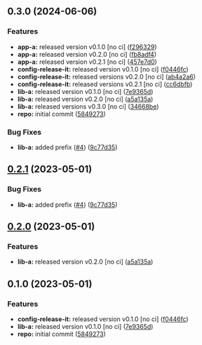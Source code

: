 

## 0.3.0 (2024-06-06)


### Features

* **app-a:** released version v0.1.0 [no ci] ([f296329](https://github.com/davidobodo/monorepo-semantic-releases/commit/f29632949e3ebcd7f956ab1fc526d3099e089913))
* **app-a:** released version v0.2.0 [no ci] ([fb8adf4](https://github.com/davidobodo/monorepo-semantic-releases/commit/fb8adf48ae19de5c4444be750cf2210ccf891388))
* **app-a:** released version v0.2.1 [no ci] ([457e7d0](https://github.com/davidobodo/monorepo-semantic-releases/commit/457e7d0b34fae84ed6a0e2dc9ee1abde32be8383))
* **config-release-it:** released version v0.1.0 [no ci] ([f0446fc](https://github.com/davidobodo/monorepo-semantic-releases/commit/f0446fc59c62a71c8d9847d38f6de84f001540ad))
* **config-release-it:** released versions v0.2.0 [no ci] ([ab4a2a6](https://github.com/davidobodo/monorepo-semantic-releases/commit/ab4a2a6db0256a590657142276e972748f244d7f))
* **config-release-it:** released versions v0.2.1 [no ci] ([cc6dbfb](https://github.com/davidobodo/monorepo-semantic-releases/commit/cc6dbfbefab1bd466f739e1b7a53f6943c4f3bf1))
* **lib-a:** released version v0.1.0 [no ci] ([7e9365d](https://github.com/davidobodo/monorepo-semantic-releases/commit/7e9365d3f642fcbcbb415a6bafdd2711d6084d4d))
* **lib-a:** released version v0.2.0 [no ci] ([a5a135a](https://github.com/davidobodo/monorepo-semantic-releases/commit/a5a135a0f5e94593402c29788fe683c76f3c7c86))
* **lib-a:** released versions v0.3.0 [no ci] ([34668be](https://github.com/davidobodo/monorepo-semantic-releases/commit/34668bec3526af837e4ff55f7b1582a422b8d2db))
* **repo:** initial commit ([5849273](https://github.com/davidobodo/monorepo-semantic-releases/commit/58492737f01fe3a2fd98e0b2b3c0646e6850a8db))


### Bug Fixes

* **lib-a:** added prefix ([#4](https://github.com/davidobodo/monorepo-semantic-releases/issues/4)) ([9c77d35](https://github.com/davidobodo/monorepo-semantic-releases/commit/9c77d3553e3c08442f210d4dd337737fee6907d2))

## [0.2.1](https://github.com/b12k/monorepo-semantic-releases/compare/@mono/app-a-v0.2.0...@mono/app-a-v0.2.1) (2023-05-01)


### Bug Fixes

* **lib-a:** added prefix ([#4](https://github.com/b12k/monorepo-semantic-releases/issues/4)) ([9c77d35](https://github.com/b12k/monorepo-semantic-releases/commit/9c77d3553e3c08442f210d4dd337737fee6907d2))

## [0.2.0](https://github.com/b12k/monorepo-semantic-releases/compare/@mono/app-a-v0.1.0...@mono/app-a-v0.2.0) (2023-05-01)


### Features

* **lib-a:** released version v0.2.0 [no ci] ([a5a135a](https://github.com/b12k/monorepo-semantic-releases/commit/a5a135a0f5e94593402c29788fe683c76f3c7c86))

## 0.1.0 (2023-05-01)


### Features

* **config-release-it:** released version v0.1.0 [no ci] ([f0446fc](https://github.com/b12k/monorepo-semantic-releases/commit/f0446fc59c62a71c8d9847d38f6de84f001540ad))
* **lib-a:** released version v0.1.0 [no ci] ([7e9365d](https://github.com/b12k/monorepo-semantic-releases/commit/7e9365d3f642fcbcbb415a6bafdd2711d6084d4d))
* **repo:** initial commit ([5849273](https://github.com/b12k/monorepo-semantic-releases/commit/58492737f01fe3a2fd98e0b2b3c0646e6850a8db))